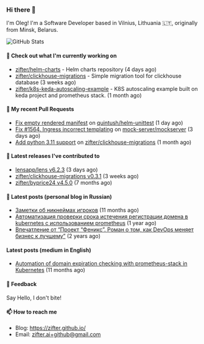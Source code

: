 ### Hi there 👋

I'm Oleg! I'm a Software Developer based in Vilnius, Lithuania 🇱🇹, originally from Minsk, Belarus.

![GitHub Stats](https://github-readme-stats.vercel.app/api?username=zifter&count_private=true&theme=tokyonight&show_icons=true)

#### 👷 Check out what I'm currently working on

- [zifter/helm-charts](https://github.com/zifter/helm-charts) - Helm charts repository (4 days ago)
- [zifter/clickhouse-migrations](https://github.com/zifter/clickhouse-migrations) - Simple migration tool for clickhouse database (3 weeks ago)
- [zifter/k8s-keda-autoscaling-example](https://github.com/zifter/k8s-keda-autoscaling-example) - K8S autoscaling example built on keda project and prometheus stack. (1 month ago)

#### 🔨 My recent Pull Requests

- [Fix empty rendered manifest](https://github.com/quintush/helm-unittest/pull/186) on [quintush/helm-unittest](https://github.com/quintush/helm-unittest) (1 day ago)
- [Fix #1564. Ingress incorrect templating](https://github.com/mock-server/mockserver/pull/1565) on [mock-server/mockserver](https://github.com/mock-server/mockserver) (3 days ago)
- [Add python 3.11 support](https://github.com/zifter/clickhouse-migrations/pull/12) on [zifter/clickhouse-migrations](https://github.com/zifter/clickhouse-migrations) (1 month ago)

#### 🚀 Latest releases I've contributed to
- [lensapp/lens v6.2.3](https://github.com/lensapp/lens/releases/tag/v6.2.3) (3 days ago)
- [zifter/clickhouse-migrations v0.3.1](https://github.com/zifter/clickhouse-migrations/releases/tag/v0.3.1) (3 weeks ago)
- [zifter/byprice24 v4.5.0](https://github.com/zifter/byprice24/releases/tag/v4.5.0) (7 months ago)

#### 📄 Latest posts (personal blog in Russian)
- [Заметки об никнеймах игроков](https://zifter.github.io/offtopic/gamedev/2021/12/10/nicknames-in-games.html) (11 months ago)
- [Автоматизация проверки срока истечения регистрации домена в kubernetes с использованием prometheus](https://zifter.github.io/devops/2021/09/12/domain-expiration-prometheus-exporter.html) (1 year ago)
- [Впечатление от “Проект “Феникс”. Роман о том, как DevOps меняет бизнес к лучшему”](https://zifter.github.io/offtopic/2021/01/09/fenix-book-review.html) (2 years ago)

#### Latest posts (medium in English)
- [Automation of domain expiration checking with prometheus-stack in Kubernetes](https://medium.com/@olegstrokachuk/automation-of-domain-expiration-checking-with-prometheus-stack-in-kubernetes-ea4e4571f5b4?source=rss-766601af1f16------2) (11 months ago)

#### 💬 Feedback

Say Hello, I don't bite!

#### 📫 How to reach me

- Blog: https://zifter.github.io/
- Email: zifter.ai+github@gmail.com
